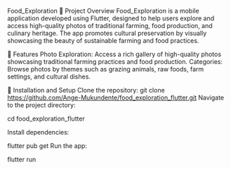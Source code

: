 Food_Exploration
📖 Project Overview
Food_Exploration is a mobile application developed using Flutter, designed to help users explore and access high-quality photos of traditional farming, food production, and culinary heritage. The app promotes cultural preservation by visually showcasing the beauty of sustainable farming and food practices.

🚀 Features
Photo Exploration: Access a rich gallery of high-quality photos showcasing traditional farming practices and food production.
Categories: Browse photos by themes such as grazing animals, raw foods, farm settings, and cultural dishes.

📂 Installation and Setup
Clone the repository:
git clone https://github.com/Ange-Mukundente/food_exploration_flutter.git
Navigate to the project directory:

cd food_exploration_flutter

Install dependencies:

flutter pub get
Run the app:

flutter run
